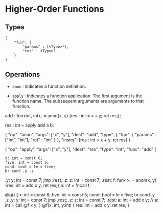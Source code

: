 Higher-Order Functions
=======================

Types
-----

    {
        "fun": {
            "params" : [<Type>*], 
            "ret" : <Type>?
        }
    }

Operations
----------

* `anon` : Indicates a function definition. 

* `apply` : Indicates a function application. The first argument is the function name. The subsequent arguments are arguments to that function.


add : fun<int, int>, <int> = anon(x, y) {res : int = x + y; ret res;};

res : int = apply add a b;

{
    "op": "anon",
    "args": ["x", "y"],
    "dest": "add",
    "type": {
        "fun": {
            "params" : ["int", "int"], 
            "ret" : "int"
        }
    },
    "instrs": [res : int = x + y, ret res]
}

{
    "op": "apply",
    "args": ["x", "y"],
    "dest": "res",
    "type": "int",
    "func": "add"
}

    x: int = const 6; 
    five: int = const 5;
    cond: bool = le x five; 
    br cond .y .z 
.y: 
    y: int = const 7; 
    jmp .rest;
.z: 
    z: int = const 7;
.rest: 
    f: fun<>, <int> = anon(x, y) {res: int = add x y; ret res;}
    a: int = fncall f; 

@g() {
    x: int = const 6; 
    five: int = const 5;
    cond: bool = le x five; 
    br cond .y .z 
.y: 
    y: int = const 7; 
    jmp .rest;
.z: 
    z: int = const 7;
.rest: 
    a: int = add x y;
    // a: int = call @f x y;
}
@f(x: int, y:int) {
    res: int = add x y;
    ret res; 
}
